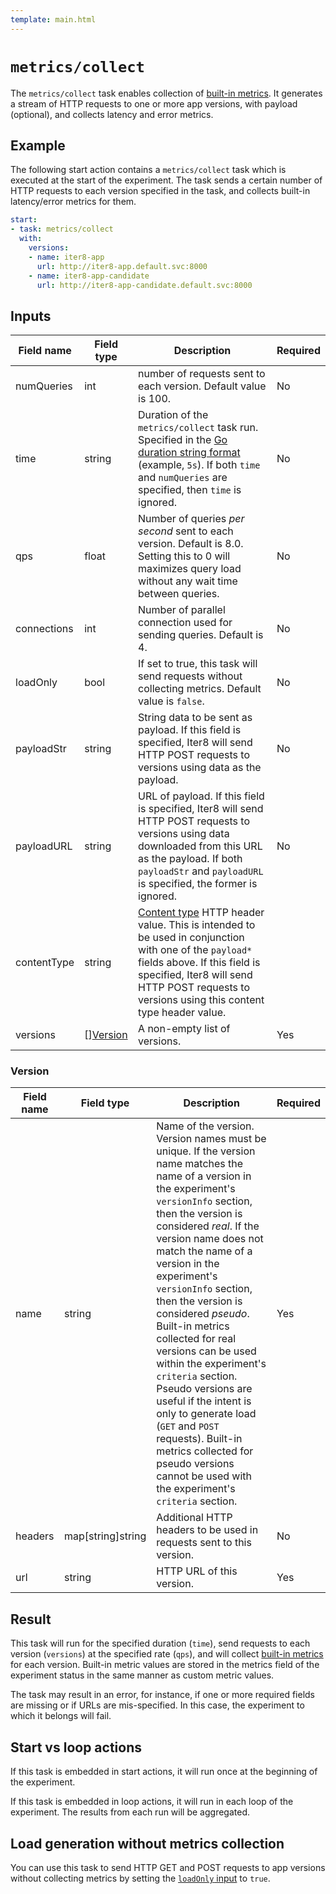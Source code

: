 ```yaml
---
template: main.html
---
```


# `metrics/collect`
The `metrics/collect` task enables collection of [built-in metrics](../../metrics/builtin.md). It generates a stream of HTTP requests to one or more app versions, with payload (optional), and collects latency and error metrics.

## Example

The following start action contains a `metrics/collect` task which is executed at the start of the experiment. The task sends a certain number of HTTP requests to each version specified in the task, and collects built-in latency/error metrics for them.

```yaml
start:
- task: metrics/collect
  with:
    versions:
    - name: iter8-app
      url: http://iter8-app.default.svc:8000
    - name: iter8-app-candidate
      url: http://iter8-app-candidate.default.svc:8000
```

## Inputs
| Field name | Field type | Description | Required |
| ----- | ---- | ----------- | -------- |
| numQueries | int | number of requests sent to each version. Default value is 100. | No |
| time | string | Duration of the `metrics/collect` task run. Specified in the [Go duration string format](https://golang.org/pkg/time/#ParseDuration) (example, `5s`). If both `time` and `numQueries` are specified, then `time` is ignored. | No |
| qps | float | Number of queries *per second* sent to each version. Default is 8.0. Setting this to 0 will maximizes query load without any wait time between queries. | No |
| connections | int | Number of parallel connection used for sending queries. Default is 4. | No |
| loadOnly | bool | If set to true, this task will send requests without collecting metrics. Default value is `false`. | No |
| payloadStr | string | String data to be sent as payload. If this field is specified, Iter8 will send HTTP POST requests to versions using data as the payload. | No |
| payloadURL | string | URL of payload. If this field is specified, Iter8 will send HTTP POST requests to versions using data downloaded from this URL as the payload. If both `payloadStr` and `payloadURL` is specified, the former is ignored. | No |
| contentType | string | [Content type](https://developer.mozilla.org/en-US/docs/Web/HTTP/Headers/Content-Type) HTTP header value. This is intended to be used in conjunction with one of the `payload*` fields above. If this field is specified, Iter8 will send HTTP POST requests to versions using this content type header value.
| versions | [][Version](#version) | A non-empty list of versions. | Yes |

### Version
| Field name | Field type | Description | Required |
| ----- | ---- | ----------- | -------- |
| name | string | Name of the version. Version names must be unique. If the version name matches the name of a version in the experiment's `versionInfo` section, then the version is considered *real*. If the version name does not match the name of a version in the experiment's `versionInfo` section, then the version is considered *pseudo*. Built-in metrics collected for real versions can be used within the experiment's `criteria` section. Pseudo versions are useful if the intent is only to generate load (`GET` and `POST` requests). Built-in metrics collected for pseudo versions cannot be used with the experiment's `criteria` section. | Yes |
| headers | map[string]string | Additional HTTP headers to be used in requests sent to this version. | No |
| url | string | HTTP URL of this version. | Yes |


## Result

This task will run for the specified duration (`time`), send requests to each version (`versions`) at the specified rate (`qps`), and will collect [built-in metrics]() for each version. Built-in metric values are stored in the metrics field of the experiment status in the same manner as custom metric values.

The task may result in an error, for instance, if one or more required fields are missing or if URLs are mis-specified. In this case, the experiment to which it belongs will fail.

## Start vs loop actions
If this task is embedded in start actions, it will run once at the beginning of the experiment.

If this task is embedded in loop actions, it will run in each loop of the experiment. The results from each run will be aggregated.

## Load generation without metrics collection
You can use this task to send HTTP GET and POST requests to app versions without collecting metrics by setting the [`loadOnly` input](#inputs) to `true`.